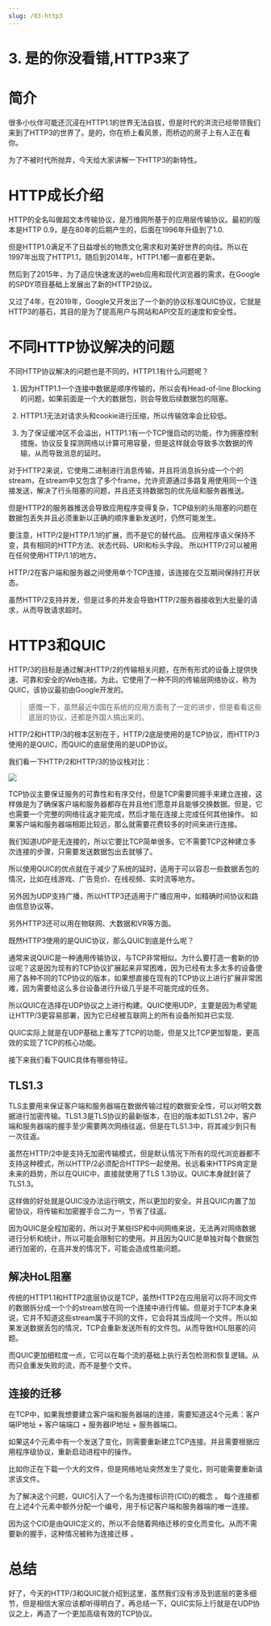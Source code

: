 ```yaml
---
slug: /03-http3
---
```


# 3. 是的你没看错,HTTP3来了



# 简介

很多小伙伴可能还沉浸在HTTP1.1的世界无法自拔，但是时代的洪流已经带领我们来到了HTTP3的世界了。是的，你在桥上看风景，而桥边的房子上有人正在看你。

为了不被时代所抛弃，今天给大家讲解一下HTTP3的新特性。

# HTTP成长介绍

HTTP的全名叫做超文本传输​​协议，是万维网所基于的应用层传输协议。最初的版本是HTTP 0.9，是在80年的后期产生的，后面在1996年升级到了1.0.

但是HTTP1.0满足不了日益增长的物质文化需求和对美好世界的向往。所以在1997年出现了HTTP1.1，随后到2014年，HTTP1.1都一直都在更新。

然后到了2015年，为了适应快速发送的web应用和现代浏览器的需求，在Google的SPDY项目基础上发展出了新的HTTP2协议。

又过了4年，在2019年，Google又开发出了一个新的协议标准QUIC协议，它就是HTTP3的基石，其目的是为了提高用户与网站和API交互的速度和安全性。 

# 不同HTTP协议解决的问题

不同HTTP协议解决的问题也是不同的，HTTP1.1有什么问题呢？

1. 因为HTTP1.1一个连接中数据是顺序传输的，所以会有Head-of-line Blocking的问题，如果前面是一个大的数据包，则会导致后续数据包的阻塞。

2. HTTP1.1无法对请求头和cookie进行压缩，所以传输效率会比较低。

3. 为了保证缓冲区不会溢出，HTTP1.1有一个TCP慢启动的功能，作为拥塞控制措施，协议反复探测网络以计算可用容量，但是这样就会导致多次数据的传输，从而导致消息的延时。

对于HTTP2来说，它使用二进制进行消息传输，并且将消息拆分成一个个的stream，在stream中又包含了多个frame，允许资源通过多路复用使用同一个连接发送，解决了行头阻塞的问题，并且还支持数据包的优先级和服务器推送。

但是HTTP2的服务器推送会导致应用程序变得复杂，TCP级别的头阻塞的问题在数据包丢失并且必须重新以正确的顺序重新发送时，仍然可能发生。 

要注意，HTTP/2是HTTP/1.1的扩展，而不是它的替代品。 应用程序语义保持不变，具有相同的HTTP方法、状态代码、URI和标头字段。 所以HTTP/2可以被用在任何使用HTTP/1.1的地方。

HTTP/2在客户端和服务器之间使用单个TCP连接，该连接在交互期间保持打开状态。 

虽然HTTP/2支持并发，但是过多的并发会导致HTTP/2服务器接收到大批量的请求，从而导致请求超时。

# HTTP3和QUIC

HTTP/3的目标是通过解决HTTP/2的传输相关问题，在所有形式的设备上提供快速、可靠和安全的Web连接。为此，它使用了一种不同的传输层网络协议，称为QUIC，该协议最初由Google开发的。

> 感慨一下，虽然最近中国在系统的应用方面有了一定的进步，但是看看这些底层的协议，还都是外国人搞出来的。

HTTP/2和HTTP/3的根本区别在于，HTTP/2底层使用的是TCP协议，而HTTP/3使用的是QUIC，而QUIC的底层使用的是UDP协议。

我们看一下HTTP/2和HTTP/3的协议栈对比：

![](https://img-blog.csdnimg.cn/aaf161ba321b4dafb173ec42b3765d8f.png)

TCP协议主要保证服务的可靠性和有序交付，但是TCP需要同握手来建立连接，这样做是为了确保客户端和服务器都存在并且他们愿意并且能够交换数据。但是，它也需要一个完整的网络往返才能完成，然后才能在连接上完成任何其他操作。 如果客户端和服务器端相距比较远，那么就需要花费较多的时间来进行连接。

我们知道UDP是无连接的，所以它要比TCP简单很多。它不需要TCP这种建立多次连接的步骤，只需要发送数据包出去就够了。

所以使用QUIC的优点就在于减少了系统的延时，适用于可以容忍一些数据丢包的情况，比如在线游戏、广告竞价、在线视频、实时流等地方。

另外因为UDP支持广播，所以HTTP3还适用于广播应用中，如精确时间协议和路由信息协议等。

另外HTTP3还可以用在物联网、大数据和VR等方面。

既然HTTP3使用的是QUIC协议，那么QUIC到底是什么呢？

通常来说QUIC是一种通用传输协议，与TCP非常相似。为什么要打造一套新的协议呢？这是因为现有的TCP协议扩展起来非常困难，因为已经有太多太多的设备使用了各种不同的TCP协议的版本，如果想直接在现有的TCP协议上进行扩展非常困难，因为需要给这么多台设备进行升级几乎是不可能完成的任务。

所以QUIC在选择在UDP协议之上进行构建。QUIC使用UDP，主要是因为希望能让HTTP/3更容易部署，因为它已经被互联网上的所有设备所知并已实现. 

QUIC实际上就是在UDP基础上重写了TCP的功能，但是又比TCP更加智能，更高效的实现了TCP的核心功能。

接下来我们看下QUIC具体有哪些特征。

## TLS1.3

TLS主要用来保证客户端和服务器端在数据传输过程的数据安全性，可以对明文数据进行加密传输。TLS1.3是TLS协议的最新版本，在旧的版本如TLS1.2中，客户端和服务器端的握手至少需要两次网络往返，但是在TLS1.3中，将其减少到只有一次往返。

虽然在HTTP/2中是支持无加密传输模式，但是默认情况下所有的现代浏览器都不支持这种模式，所以HTTP/2必须配合HTTPS一起使用。长远看来HTTPS肯定是未来的趋势，所以在QUIC中，直接就使用了TLS 1.3协议。QUIC本身就封装了TLS1.3。

这样做的好处就是QUIC没办法运行明文，所以更加的安全。并且QUIC内置了加密协议，将传输和加密握手合二为一，节省了往返。

因为QUIC是全程加密的，所以对于某些ISP和中间网络来说，无法再对网络数据进行分析和统计，所以可能会限制它的使用。并且因为QUIC是单独对每个数据包进行加密的，在高并发的情况下，可能会造成性能问题。

## 解决HoL阻塞

传统的HTTP1.1和HTTP2底层协议是TCP，虽然HTTP2在应用层可以将不同文件的数据拆分成一个个的stream放在同一个连接中进行传输。但是对于TCP本身来说，它并不知道这些stream属于不同的文件，它会将其当成同一个文件。所以如果发送数据丢包的情况，TCP会重新发送所有的文件包。从而导致HOL阻塞的问题。

而QUIC更加细粒度一点，它可以在每个流的基础上执行丢包检测和恢复逻辑。从而只会重发失败的流，而不是整个文件。

## 连接的迁移

在TCP中，如果我想要建立客户端和服务器端的连接，需要知道这4个元素：客户端IP地址 + 客户端端口 + 服务器IP地址 + 服务器端口。

如果这4个元素中有一个发送了变化，则需要重新建立TCP连接。并且需要根据应用程序级协议，重新启动进程中的操作。

比如你正在下载一个大的文件，但是网络地址突然发生了变化，则可能需要重新请求该文件。

为了解决这个问题，QUIC引入了一个名为连接标识符(CID)的概念 。 每个连接都在上述4个元素中额外分配一个编号，用于标记客户端和服务器端的唯一连接。

因为这个CID是由QUIC定义的，所以不会随着网络迁移的变化而变化。从而不需要新的握手，这种情况被称为连接迁移 。

# 总结

好了，今天的HTTP/3和QUIC就介绍到这里，虽然我们没有涉及到底层的更多细节，但是相信大家应该都听得明白了，再总结一下，QUIC实际上行就是在UDP协议之上，再造了一个更加高级有效的TCP协议。

















